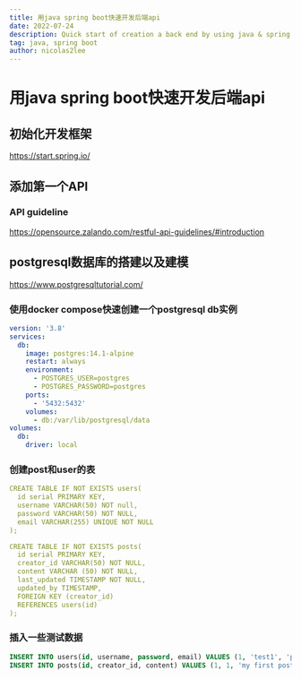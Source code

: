 ```yaml
---
title: 用java spring boot快速开发后端api
date: 2022-07-24
description: Quick start of creation a back end by using java & spring boot with sql db
tag: java, spring boot
author: nicolas2lee
---
```


# 用java spring boot快速开发后端api
 
## 初始化开发框架
https://start.spring.io/
## 添加第一个API
### API guideline
https://opensource.zalando.com/restful-api-guidelines/#introduction
## postgresql数据库的搭建以及建模
https://www.postgresqltutorial.com/
### 使用docker compose快速创建一个postgresql db实例
```yaml
version: '3.8'
services:
  db:
    image: postgres:14.1-alpine
    restart: always
    environment:
      - POSTGRES_USER=postgres
      - POSTGRES_PASSWORD=postgres
    ports:
      - '5432:5432'
    volumes:
      - db:/var/lib/postgresql/data
volumes:
  db:
    driver: local
```
### 创建post和user的表 
```yaml
CREATE TABLE IF NOT EXISTS users(
  id serial PRIMARY KEY,
  username VARCHAR(50) NOT null,
  password VARCHAR(50) NOT NULL,
  email VARCHAR(255) UNIQUE NOT NULL
);

CREATE TABLE IF NOT EXISTS posts(
  id serial PRIMARY KEY,
  creator_id VARCHAR(50) NOT NULL,
  content VARCHAR (50) NOT NULL,
  last_updated TIMESTAMP NOT NULL,
  updated_by TIMESTAMP,
  FOREIGN KEY (creator_id)
  REFERENCES users(id)
);
```
### 插入一些测试数据
```sql
INSERT INTO users(id, username, password, email) VALUES (1, 'test1', 'password1', 'test1@test.com');
INSERT INTO posts(id, creator_id, content) VALUES (1, 1, 'my first post');
```
